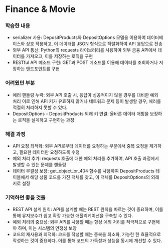 # Finance & Movie

### 학습한 내용
- serializer 사용: DepositProducts와 DepositOptions 모델을 이용하여 데이터베이스와 상호 작용하고, 이 데이터를 JSON 형식으로 직렬화하여 API 응답으로 전송
- 외부 API 통신: Python의 requests 라이브러리를 사용하여 외부 금융 API에서 데이터를 가져오고, 이를 저장하는 로직을 구현
- RESTful API 메소드 구현: GET과 POST 메소드를 이용해 데이터를 조회하거나 저장하는 엔드포인트를 구현

### 어려웠던 부분
- 에러 핸들링 누락: 외부 API 호출 시, 응답이 성공적이지 않을 경우를 대비한 예외 처리
이로 인해 API 키가 유효하지 않거나 네트워크 문제 등이 발생할 경우, 에러를 적절히 처리하지 못할 수 있다.
- DepositOptions - DepositProducts 외래 키 연결: 올바른 데이터 매핑을 보장하는 로직을 설계하고 구현하는 과정

### 해결 과정
- API 요청 최적화: 외부 API로부터 데이터를 요청하는 부분에서 중복 요청을 제거하고, 필요한 데이터만 요청하도록 수정
- 예외 처리 추가: requests 호출에 대한 예외 처리를 추가하여, API 호출 과정에서 발생할 수 있는 문제를 핸들링
- 데이터 무결성 보장: get_object_or_404 함수를 사용하여 DepositProducts 테이블에서 해당 상품 코드를 가진 객체를 찾고, 이 객체를 DepositOptions의 외래 키로 설정

### 기억하면 좋을 것들
- REST API 설계 원칙: API를 설계할 때는 REST 원칙을 따르는 것이 중요하며, 이를 통해 유지보수가 쉽고 확장 가능한 애플리케이션을 구축할 수 있다.
- 예외 처리의 중요성: 외부 API를 사용할 때는 항상 예외 처리를 적극적으로 구현해야 하며, 이는 시스템의 안정성 보장
- 코드의 재사용과 최적화: 코드를 작성할 때는 중복을 최소화, 가능한 한 효율적으로 작성하는 것이 중요하다.
이를 통해 코드의 가독성과 성능을 동시에 개선할 수 있다.